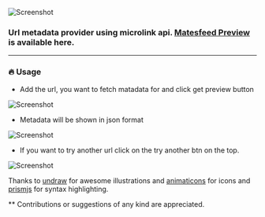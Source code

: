 
![Screenshot](https://user-images.githubusercontent.com/35530053/95294681-58534900-0893-11eb-93cd-17625865662a.png)

### Url metadata provider using microlink api. [Matesfeed Preview](https://sleepingsaint.github.io/preview/) is available here.
----
### :fire: Usage

* Add the url, you want to fetch matadata for and click get preview button

![Screenshot](https://user-images.githubusercontent.com/35530053/95294567-1f1ad900-0893-11eb-908b-a709970d9235.png)

* Metadata will be shown in json format

![Screenshot](https://user-images.githubusercontent.com/35530053/95294844-a10b0200-0893-11eb-9c25-00ab70fbfa67.png)

* If you want to try another url click on the try another btn on the top.

![Screenshot](https://user-images.githubusercontent.com/35530053/95294272-9c921980-0892-11eb-8f70-a760a23da3d1.png)

Thanks to [undraw](https://undraw.co/illustrations) for awesome illustrations and [animaticons](https://animaticons.co/downloads/essential/) for icons and [prismjs](https://prismjs.com/) for syntax highlighting.

** Contributions or suggestions of any kind are appreciated.

